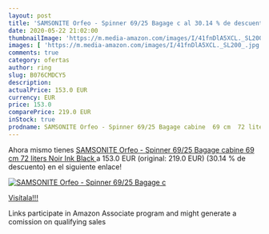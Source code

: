 ```yaml
---
layout: post
title: 'SAMSONITE Orfeo - Spinner 69/25 Bagage c al 30.14 % de descuento'
date: 2020-05-22 21:02:00
thumbnailImage: 'https://m.media-amazon.com/images/I/41fnDlA5XCL._SL200_.jpg'
images: [ 'https://m.media-amazon.com/images/I/41fnDlA5XCL._SL200_.jpg' ]
comments: true
category: ofertas
author: ring
slug: B076CMDCY5
description:
actualPrice: 153.0 EUR
currency: EUR
price: 153.0
comparePrice: 219.0 EUR
inStock: true
prodname: SAMSONITE Orfeo - Spinner 69/25 Bagage cabine  69 cm  72 liters  Noir  Ink Black 
---
```


Ahora mismo tienes [SAMSONITE Orfeo - Spinner 69/25 Bagage cabine  69 cm  72 liters  Noir  Ink Black ](https://www.amazon.fr/dp/B076CMDCY5/?tag=tolees0d-21) a 153.0 EUR (original: 219.0 EUR) (30.14 %  de descuento) en el siguiente enlace!

[![SAMSONITE Orfeo - Spinner 69/25 Bagage c](https://m.media-amazon.com/images/I/41fnDlA5XCL._SL200_.jpg)](https://www.amazon.fr/dp/B076CMDCY5/?tag=tolees0d-21)

[Visítala!!!](https://www.amazon.fr/dp/B076CMDCY5/?tag=tolees0d-21)

Links participate in Amazon Associate program and might generate a comission on qualifying sales
